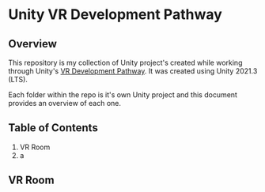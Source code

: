 # Unity VR Development Pathway

## Overview

This repository is my collection of Unity project's created while working through Unity's [VR Development Pathway](Development). It was created using Unity 2021.3 (LTS).

Each folder within the repo is it's own Unity project and this document provides an overview of each one.

## Table of Contents

1. VR Room
2. a

## VR Room
